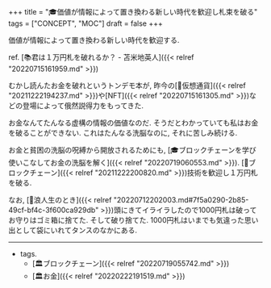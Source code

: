 +++
title = "🎓価値が情報によって置き換わる新しい時代を歓迎し札束を破る"
tags = ["CONCEPT", "MOC"]
draft = false
+++

価値が情報によって置き換わる新しい時代を歓迎する.

ref. [📚君は１万円札を破れるか？ - 苫米地英人]({{< relref "20220715161959.md" >}})

むかし読んたお金を破れというトンデモ本が, 昨今の[📝仮想通貨]({{< relref "20211222194237.md" >}})や[NFT]({{< relref "20220715161305.md" >}})などの登場によって俄然説得力をもってきた.

お金なんてたんなる虚構の情報の価値なのだ. そうだとわかっていても私はお金を破ることができない. これはたんなる洗脳なのに, それに苦しみ続ける.

お金と貧困の洗脳の呪縛から開放されるためにも, [🎓ブロックチェーンを学び使いこなしてお金の洗脳を解く]({{< relref "20220719060553.md" >}}). [📝ブロックチェーン]({{< relref "20211222200820.md" >}})技術を歓迎し１万円札を破る.

なお, [🦊浪人生のとき]({{< relref "20220712202003.md#7f5a0290-2b85-49cf-bf4c-3f600ca929db" >}})頭にきてイライラしたので1000円札は破ってお守りはゴミ箱に捨てた. そして破り捨てた. 1000円札はいまでも気違った思い出として袋にいれてタンスのなかにある.

---

-   tags.
    -   [🏛ブロックチェーン]({{< relref "20220719055742.md" >}})
    -   [🏛お金]({{< relref "20220222191519.md" >}})
